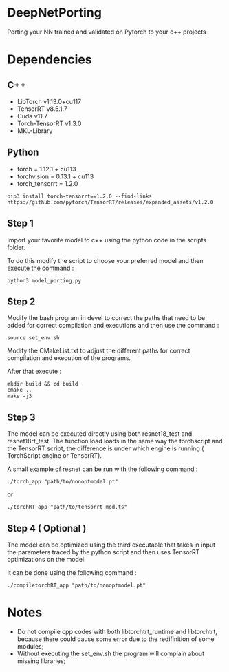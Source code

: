 # DeepNetPorting
Porting your NN trained and validated on Pytorch to your c++ projects

# Dependencies
## C++
- LibTorch v1.13.0+cu117
- TensorRT v8.5.1.7
- Cuda v11.7
- Torch-TensorRT v1.3.0
- MKL-Library

## Python
- torch = 1.12.1 + cu113
- torchvision = 0.13.1 + cu113
- torch_tensorrt = 1.2.0

```
pip3 install torch-tensorrt==1.2.0 --find-links https://github.com/pytorch/TensorRT/releases/expanded_assets/v1.2.0

```

## Step 1
Import your favorite model to c++ using the python code in the scripts folder.

To do this modify the script to choose your preferred model and then execute the command :
```
python3 model_porting.py
```

## Step 2
Modify the bash program in devel to correct the paths that need to be added for correct compilation and executions and then use the command :
```
source set_env.sh
```

Modify the CMakeList.txt to adjust the different paths for correct compilation and execution of the programs.

After that execute :
```
mkdir build && cd build
cmake ..
make -j3
```

## Step 3
The model can be executed directly using both resnet18_test and resnet18rt_test. The function load loads in the same way the torchscript and the TensorRT script, the difference is under which engine is running ( TorchScript engine or TensorRT).


A small example of resnet can be run with the following command :
```
./torch_app "path/to/nonoptmodel.pt"
```
or
```
./torchRT_app "path/to/tensorrt_mod.ts"
```

## Step 4 ( Optional )
The model can be optimized using the third executable that takes in input the parameters traced by the python script and then uses TensorRT optimizations on the model.

It can be done using the following command :
```
./compiletorchRT_app "path/to/nonoptmodel.pt"
```

# Notes
- Do not compile cpp codes with both libtorchtrt_runtime and libtorchtrt, because there could cause some error due to the redifinition of some modules;
- Without executing the set_env.sh the program will complain about missing libraries;